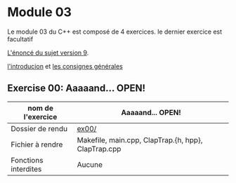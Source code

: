 # Module 03

Le module 03 du C++ est composé de 4 exercices. le dernier exercice est facultatif

[L'énoncé du sujet version 9](./document/fr.subject_cpp_02.pdf).

[l'introducion](./../Intro.md) et [les consignes générales](./../ConsigneGeneral.md)

## Exercise 00: Aaaaand... OPEN!

| nom de l'exercice    |      Aaaaand... OPEN!           |
|----------------------|---------------------------------|
| Dossier de rendu     | [ex00/](./rendu/ex00/)  |
| Fichier à rendre     |Makefile, main.cpp, ClapTrap.{h, hpp}, ClapTrap.cpp |
| Fonctions interdites | Aucune                  |
